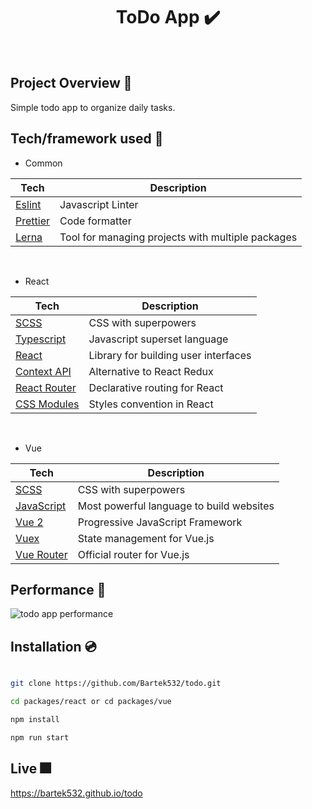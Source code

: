 <h1 align="center">
ToDo App ✔️
</h1>

<br />

## Project Overview 🎨

Simple todo app to organize daily tasks.

## Tech/framework used 🧰

- Common

| Tech                             | Description                                       |
| -------------------------------- | ------------------------------------------------- |
| [Eslint](https://eslint.org/)    | Javascript Linter                                 |
| [Prettier](https://prettier.io/) | Code formatter                                    |
| [Lerna](https://lerna.js.org)    | Tool for managing projects with multiple packages |

<br />

- React

| Tech                                                      | Description                          |
| --------------------------------------------------------- | ------------------------------------ |
| [SCSS](https://sass-lang.com)                             | CSS with superpowers                 |
| [Typescript](https://www.typescriptlang.org/)             | Javascript superset language         |
| [React](https://reactjs.org/)                             | Library for building user interfaces |
| [Context API](https://reactjs.org/docs/context.html)      | Alternative to React Redux           |
| [React Router](https://reactrouter.com)                   | Declarative routing for React        |
| [CSS Modules](https://github.com/css-modules/css-modules) | Styles convention in React           |

<br />

- Vue

| Tech                                     | Description                              |
| ---------------------------------------- | ---------------------------------------- |
| [SCSS](https://sass-lang.com)            | CSS with superpowers                     |
| [JavaScript](https://www.javascript.com) | Most powerful language to build websites |
| [Vue 2](https://vuejs.org)               | Progressive JavaScript Framework         |
| [Vuex](https://vuex.vuejs.org)           | State management for Vue.js              |
| [Vue Router](https://router.vuejs.org)   | Official router for Vue.js               |

## Performance 💨

<img src="https://i.ibb.co/DQVrMX1/todo.png" alt="todo app performance" />

## Installation 💿

```bash

git clone https://github.com/Bartek532/todo.git

cd packages/react or cd packages/vue

npm install

npm run start

```

## Live 🎆

https://bartek532.github.io/todo
